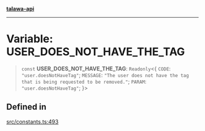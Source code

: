 [**talawa-api**](../../README.md)

***

# Variable: USER\_DOES\_NOT\_HAVE\_THE\_TAG

> `const` **USER\_DOES\_NOT\_HAVE\_THE\_TAG**: `Readonly`\<\{ `CODE`: `"user.doesNotHaveTag"`; `MESSAGE`: `"The user does not have the tag that is being requested to be removed."`; `PARAM`: `"user.doesNotHaveTag"`; \}\>

## Defined in

[src/constants.ts:493](https://github.com/Suyash878/talawa-api/blob/e4413cec641a837926071678fed3c7f67234e31e/src/constants.ts#L493)
